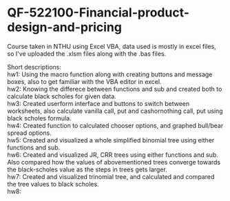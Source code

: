 # QF-522100-Financial-product-design-and-pricing
Course taken in NTHU using Excel VBA, data used is mostly in excel files, so I've uploaded the .xlsm files along with the .bas files.

Short descriptions:  
hw1: Using the macro function along with creating buttons and message boxes, also to get familiar with the VBA editor in excel.  
hw2: Knowing the differece between functions and sub and created both to calculate black scholes for given data.  
hw3: Created userform interface and buttons to switch between worksheets, also calculate vanilla call, put and cashornothing call, put using black scholes formula.   
hw4: Created function to calculated chooser options, and graphed bull/bear spread options.  
hw5: Created and visualized a whole simplified binomial tree using either functions and sub.  
hw6: Created and visualized JR, CRR trees using either functions and sub. Also compared how the values of abovementioned trees converge towards the black-scholes value as the steps in trees gets larger.   
hw7: Created and visualized trinomial tree, and calculated and compared the tree values to black scholes.  
hw8:
